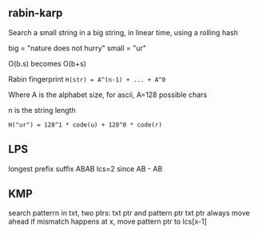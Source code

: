 ---
---
## rabin-karp 

Search a small string in a big string, in linear time, using a rolling hash 

big = "nature does not hurry" small = "ur"

O(b.s) becomes O(b+s)

Rabin fingerprint `H(str) = A^(n-1) + ... + A^0`

Where A is the alphabet size, for ascii, A=128 possible chars

n is the string length 

`H("ur") = 128^1 * code(u) + 128^0 * code(r)`


## LPS
longest prefix suffix 
ABAB lcs=2 since AB - AB

## KMP 
search patterrn in txt, 
two ptrs: txt ptr and pattern ptr 
txt ptr always move ahead
if mismatch happens at x, move pattern ptr to lcs[x-1]
